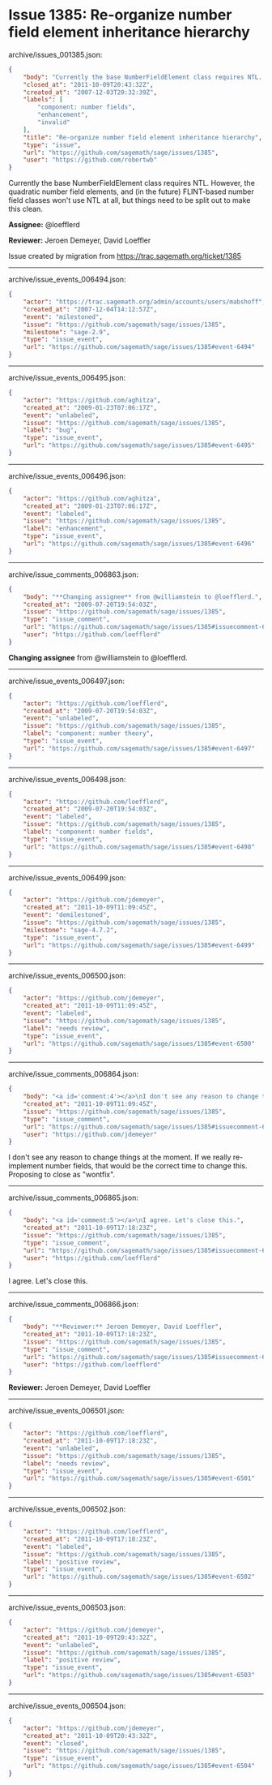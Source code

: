 # Issue 1385: Re-organize number field element inheritance hierarchy

archive/issues_001385.json:
```json
{
    "body": "Currently the base NumberFieldElement class requires NTL. However, the quadratic number field elements, and (in the future) FLINT-based number field classes won't use NTL at all, but things need to be split out to make this clean. \n\n**Assignee:** @loefflerd\n\n**Reviewer:** Jeroen Demeyer, David Loeffler\n\nIssue created by migration from https://trac.sagemath.org/ticket/1385\n\n",
    "closed_at": "2011-10-09T20:43:32Z",
    "created_at": "2007-12-03T20:32:39Z",
    "labels": [
        "component: number fields",
        "enhancement",
        "invalid"
    ],
    "title": "Re-organize number field element inheritance hierarchy",
    "type": "issue",
    "url": "https://github.com/sagemath/sage/issues/1385",
    "user": "https://github.com/robertwb"
}
```
Currently the base NumberFieldElement class requires NTL. However, the quadratic number field elements, and (in the future) FLINT-based number field classes won't use NTL at all, but things need to be split out to make this clean. 

**Assignee:** @loefflerd

**Reviewer:** Jeroen Demeyer, David Loeffler

Issue created by migration from https://trac.sagemath.org/ticket/1385





---

archive/issue_events_006494.json:
```json
{
    "actor": "https://trac.sagemath.org/admin/accounts/users/mabshoff",
    "created_at": "2007-12-04T14:12:57Z",
    "event": "milestoned",
    "issue": "https://github.com/sagemath/sage/issues/1385",
    "milestone": "sage-2.9",
    "type": "issue_event",
    "url": "https://github.com/sagemath/sage/issues/1385#event-6494"
}
```



---

archive/issue_events_006495.json:
```json
{
    "actor": "https://github.com/aghitza",
    "created_at": "2009-01-23T07:06:17Z",
    "event": "unlabeled",
    "issue": "https://github.com/sagemath/sage/issues/1385",
    "label": "bug",
    "type": "issue_event",
    "url": "https://github.com/sagemath/sage/issues/1385#event-6495"
}
```



---

archive/issue_events_006496.json:
```json
{
    "actor": "https://github.com/aghitza",
    "created_at": "2009-01-23T07:06:17Z",
    "event": "labeled",
    "issue": "https://github.com/sagemath/sage/issues/1385",
    "label": "enhancement",
    "type": "issue_event",
    "url": "https://github.com/sagemath/sage/issues/1385#event-6496"
}
```



---

archive/issue_comments_006863.json:
```json
{
    "body": "**Changing assignee** from @williamstein to @loefflerd.",
    "created_at": "2009-07-20T19:54:03Z",
    "issue": "https://github.com/sagemath/sage/issues/1385",
    "type": "issue_comment",
    "url": "https://github.com/sagemath/sage/issues/1385#issuecomment-6863",
    "user": "https://github.com/loefflerd"
}
```

**Changing assignee** from @williamstein to @loefflerd.



---

archive/issue_events_006497.json:
```json
{
    "actor": "https://github.com/loefflerd",
    "created_at": "2009-07-20T19:54:03Z",
    "event": "unlabeled",
    "issue": "https://github.com/sagemath/sage/issues/1385",
    "label": "component: number theory",
    "type": "issue_event",
    "url": "https://github.com/sagemath/sage/issues/1385#event-6497"
}
```



---

archive/issue_events_006498.json:
```json
{
    "actor": "https://github.com/loefflerd",
    "created_at": "2009-07-20T19:54:03Z",
    "event": "labeled",
    "issue": "https://github.com/sagemath/sage/issues/1385",
    "label": "component: number fields",
    "type": "issue_event",
    "url": "https://github.com/sagemath/sage/issues/1385#event-6498"
}
```



---

archive/issue_events_006499.json:
```json
{
    "actor": "https://github.com/jdemeyer",
    "created_at": "2011-10-09T11:09:45Z",
    "event": "demilestoned",
    "issue": "https://github.com/sagemath/sage/issues/1385",
    "milestone": "sage-4.7.2",
    "type": "issue_event",
    "url": "https://github.com/sagemath/sage/issues/1385#event-6499"
}
```



---

archive/issue_events_006500.json:
```json
{
    "actor": "https://github.com/jdemeyer",
    "created_at": "2011-10-09T11:09:45Z",
    "event": "labeled",
    "issue": "https://github.com/sagemath/sage/issues/1385",
    "label": "needs review",
    "type": "issue_event",
    "url": "https://github.com/sagemath/sage/issues/1385#event-6500"
}
```



---

archive/issue_comments_006864.json:
```json
{
    "body": "<a id='comment:4'></a>\nI don't see any reason to change things at the moment.  If we really re-implement number fields, that would be the correct time to change this.  Proposing to close as \"wontfix\".",
    "created_at": "2011-10-09T11:09:45Z",
    "issue": "https://github.com/sagemath/sage/issues/1385",
    "type": "issue_comment",
    "url": "https://github.com/sagemath/sage/issues/1385#issuecomment-6864",
    "user": "https://github.com/jdemeyer"
}
```

<a id='comment:4'></a>
I don't see any reason to change things at the moment.  If we really re-implement number fields, that would be the correct time to change this.  Proposing to close as "wontfix".



---

archive/issue_comments_006865.json:
```json
{
    "body": "<a id='comment:5'></a>\nI agree. Let's close this.",
    "created_at": "2011-10-09T17:18:23Z",
    "issue": "https://github.com/sagemath/sage/issues/1385",
    "type": "issue_comment",
    "url": "https://github.com/sagemath/sage/issues/1385#issuecomment-6865",
    "user": "https://github.com/loefflerd"
}
```

<a id='comment:5'></a>
I agree. Let's close this.



---

archive/issue_comments_006866.json:
```json
{
    "body": "**Reviewer:** Jeroen Demeyer, David Loeffler",
    "created_at": "2011-10-09T17:18:23Z",
    "issue": "https://github.com/sagemath/sage/issues/1385",
    "type": "issue_comment",
    "url": "https://github.com/sagemath/sage/issues/1385#issuecomment-6866",
    "user": "https://github.com/loefflerd"
}
```

**Reviewer:** Jeroen Demeyer, David Loeffler



---

archive/issue_events_006501.json:
```json
{
    "actor": "https://github.com/loefflerd",
    "created_at": "2011-10-09T17:18:23Z",
    "event": "unlabeled",
    "issue": "https://github.com/sagemath/sage/issues/1385",
    "label": "needs review",
    "type": "issue_event",
    "url": "https://github.com/sagemath/sage/issues/1385#event-6501"
}
```



---

archive/issue_events_006502.json:
```json
{
    "actor": "https://github.com/loefflerd",
    "created_at": "2011-10-09T17:18:23Z",
    "event": "labeled",
    "issue": "https://github.com/sagemath/sage/issues/1385",
    "label": "positive review",
    "type": "issue_event",
    "url": "https://github.com/sagemath/sage/issues/1385#event-6502"
}
```



---

archive/issue_events_006503.json:
```json
{
    "actor": "https://github.com/jdemeyer",
    "created_at": "2011-10-09T20:43:32Z",
    "event": "unlabeled",
    "issue": "https://github.com/sagemath/sage/issues/1385",
    "label": "positive review",
    "type": "issue_event",
    "url": "https://github.com/sagemath/sage/issues/1385#event-6503"
}
```



---

archive/issue_events_006504.json:
```json
{
    "actor": "https://github.com/jdemeyer",
    "created_at": "2011-10-09T20:43:32Z",
    "event": "closed",
    "issue": "https://github.com/sagemath/sage/issues/1385",
    "type": "issue_event",
    "url": "https://github.com/sagemath/sage/issues/1385#event-6504"
}
```
